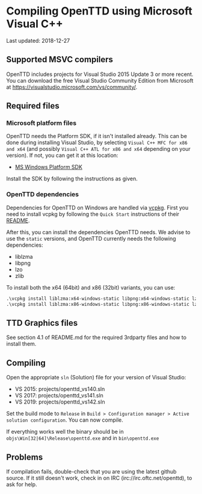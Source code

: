 # Compiling OpenTTD using Microsoft Visual C++

Last updated: 2018-12-27

## Supported MSVC compilers

OpenTTD includes projects for Visual Studio 2015 Update 3 or more recent.
You can download the free Visual Studio Community Edition from Microsoft at
https://visualstudio.microsoft.com/vs/community/.

## Required files

### Microsoft platform files

OpenTTD needs the Platform SDK, if it isn't installed already. This can be
done during installing Visual Studio, by selecting
`Visual C++ MFC for x86 and x64` (and possibly
`Visual C++ ATL for x86 and x64` depending on your version). If not, you
can get it at this location:

- [MS Windows Platform SDK](https://developer.microsoft.com/en-US/windows/downloads/windows-10-sdk)

Install the SDK by following the instructions as given.

### OpenTTD dependencies

Dependencies for OpenTTD on Windows are handled via
[vcpkg](https://github.com/Microsoft/vcpkg/). First you need to install vcpkg
by following the `Quick Start` instructions of their
[README](https://github.com/Microsoft/vcpkg/blob/master/README.md).

After this, you can install the dependencies OpenTTD needs. We advise to use
the `static` versions, and OpenTTD currently needs the following dependencies:

- liblzma
- libpng
- lzo
- zlib

To install both the x64 (64bit) and x86 (32bit) variants, you can use:

```ps
.\vcpkg install liblzma:x64-windows-static libpng:x64-windows-static lzo:x64-windows-static zlib:x64-windows-static
.\vcpkg install liblzma:x86-windows-static libpng:x86-windows-static lzo:x86-windows-static zlib:x86-windows-static
```

## TTD Graphics files

See section 4.1 of README.md for the required 3rdparty files and how to install them.

## Compiling

Open the appropriate `sln` (Solution) file for your version of Visual Studio:

- VS 2015: projects/openttd_vs140.sln
- VS 2017: projects/openttd_vs141.sln
- VS 2019: projects/openttd_vs142.sln

Set the build mode to `Release` in
`Build > Configuration manager > Active solution configuration`.
You can now compile.

If everything works well the binary should be in `objs\Win[32|64]\Release\openttd.exe`
and in `bin\openttd.exe`

## Problems

If compilation fails, double-check that you are using the latest github
source. If it still doesn't work, check in on IRC (irc://irc.oftc.net/openttd),
to ask for help.
